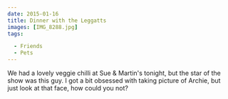 ```yaml
---
date: 2015-01-16
title: Dinner with the Leggatts
images: [IMG_8288.jpg]
tags:

  - Friends
  - Pets
---
```

We had a lovely veggie chilli at Sue & Martin's tonight, but the star of the show was this guy. I got a bit obsessed with taking picture of Archie, but just look at that face, how could you not?